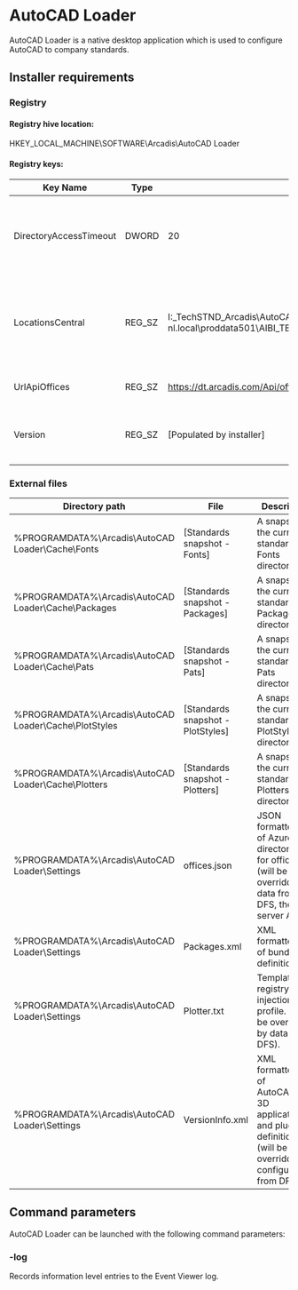 # AutoCAD Loader

AutoCAD Loader is a native desktop application which is used to configure AutoCAD to company standards.

## Installer requirements

### Registry

#### Registry hive location:

HKEY_LOCAL_MACHINE\SOFTWARE\Arcadis\AutoCAD Loader

#### Registry keys:

| Key Name               | Type   | Default Data                                                                                                        | Description                                                                  |
| ---------------------- | ------ | ------------------------------------------------------------------------------------------------------------------- | ---------------------------------------------------------------------------- |
| DirectoryAccessTimeout | DWORD  | 20                                                                                                                  | Number of seconds to try accessing a directory before timing out.            |
| LocationsCentral       | REG_SZ | I:\_TechSTND_Arcadis\AutoCAD;\\anf-scus-03ce.arcadis-nl.local\proddata501\AIBI_TECHSTND_NA_TechSTND_Arcadis\AutoCAD | Semicolon delimited list of central directory paths, in order of preference. |
| UrlApiOffices          | REG_SZ | https://dt.arcadis.com/Api/officeapi/DriveInfo                                                                      | URL for the offices data API.                                                |
| Version                | REG_SZ | [Populated by installer]                                                                                            | Version number of the AutoCAD Loader                                         |

### External files

| Directory path                                        | File                              | Description                                                                                                               |
| ----------------------------------------------------- | --------------------------------- | ------------------------------------------------------------------------------------------------------------------------- |
| %PROGRAMDATA%\Arcadis\AutoCAD Loader\Cache\Fonts      | [Standards snapshot - Fonts]      | A snapshot of the current standards Fonts directory.                                                                      |
| %PROGRAMDATA%\Arcadis\AutoCAD Loader\Cache\Packages   | [Standards snapshot - Packages]   | A snapshot of the current standards Packages directory.                                                                   |
| %PROGRAMDATA%\Arcadis\AutoCAD Loader\Cache\Pats       | [Standards snapshot - Pats]       | A snapshot of the current standards Pats directory.                                                                       |
| %PROGRAMDATA%\Arcadis\AutoCAD Loader\Cache\PlotStyles | [Standards snapshot - PlotStyles] | A snapshot of the current standards PlotStyles directory.                                                                 |
| %PROGRAMDATA%\Arcadis\AutoCAD Loader\Cache\Plotters   | [Standards snapshot - Plotters]   | A snapshot of the current standards Plotters directory.                                                                   |
| %PROGRAMDATA%\Arcadis\AutoCAD Loader\Settings         | offices.json                      | JSON formatted list of Azure directory data for offices. (will be overridden by data from DFS, then server API).          |
| %PROGRAMDATA%\Arcadis\AutoCAD Loader\Settings         | Packages.xml                      | XML formatted list of bundle definitions.                                                                                 |
| %PROGRAMDATA%\Arcadis\AutoCAD Loader\Settings         | Plotter.txt                       | Template for registry injection into profile. (will be overridden by data from DFS).                                      |
| %PROGRAMDATA%\Arcadis\AutoCAD Loader\Settings         | VersionInfo.xml                   | XML formatted list of AutoCAD/Civil 3D application and plugin definitions (will be overridden by configuration from DFS). |

## Command parameters

AutoCAD Loader can be launched with the following command parameters:

### -log

Records information level entries to the Event Viewer log.
